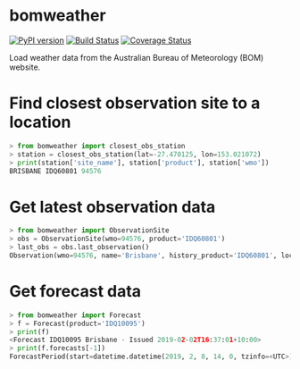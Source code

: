 # bomweather

[![PyPI version](https://badge.fury.io/py/bomweather.svg)](https://badge.fury.io/py/bomweather) [![Build Status](https://travis-ci.org/aguinane/bomweather.svg?branch=master)](https://travis-ci.org/aguinane/bomweather) [![Coverage Status](https://coveralls.io/repos/github/aguinane/bomweather/badge.svg)](https://coveralls.io/github/aguinane/bomweather)

Load weather data from the Australian Bureau of Meteorology (BOM) website.

# Find closest observation site to a location

```python
> from bomweather import closest_obs_station
> station = closest_obs_station(lat=-27.470125, lon=153.021072)
> print(station['site_name'], station['product'], station['wmo'])
BRISBANE IDQ60801 94576
```

# Get latest observation data

```python
> from bomweather import ObservationSite
> obs = ObservationSite(wmo=94576, product='IDQ60801')
> last_obs = obs.last_observation()
Observation(wmo=94576, name='Brisbane', history_product='IDQ60801', local_dt=datetime.datetime(2019, 1, 31, 6, 30), utc_dt=datetime.datetime(2019, 1, 30, 20, 30, tzinfo=<UTC>), lat=-27.5, lon=153.0, apparent_t=28.4, cloud=None, cloud_base_m=None, cloud_oktas=None, cloud_type=None, delta_t=2.2, gust_kmh=7, gust_kt=4, air_temp=24.5, dewpt=21.2, press=1014.3, press_msl=1014.3, press_qnh=1014.3, rain_trace=0.0, rel_hum=82, vis_km=None, weather=None, wind_dir='S', wind_spd_kmh=2, wind_spd_kt=1)
```

# Get forecast data

```python
> from bomweather import Forecast
> f = Forecast(product='IDQ10095')
> print(f)
<Forecast IDQ10095 Brisbane - Issued 2019-02-02T16:37:01+10:00>
> print(f.forecasts[-1])
ForecastPeriod(start=datetime.datetime(2019, 2, 8, 14, 0, tzinfo=<UTC>), end=datetime.datetime(2019, 2, 9, 14, 0, tzinfo=<UTC>), forecast_icon='17', forecast_text='Partly cloudy. Medium (40%) chance of showers, most likely later in the day. Light winds becoming northeasterly 15 to 25 km/h during the day.', temp_max='33', temp_min='22', precis='Possible shower.', precis_prob='40%', precis_range='0 to 4 mm')
```
